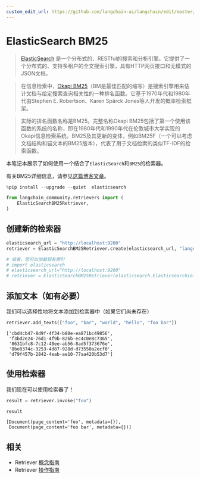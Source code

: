 ```yaml
---
custom_edit_url: https://github.com/langchain-ai/langchain/edit/master/docs/docs/integrations/retrievers/elastic_search_bm25.ipynb
---
```


# ElasticSearch BM25

>[ElasticSearch](https://www.elastic.co/elasticsearch/) 是一个分布式的、RESTful的搜索和分析引擎。它提供了一个分布式的、支持多租户的全文搜索引擎，具有HTTP网页接口和无模式的JSON文档。

>在信息检索中，[Okapi BM25](https://en.wikipedia.org/wiki/Okapi_BM25)（BM是最佳匹配的缩写）是搜索引擎用来估计文档与给定搜索查询相关性的一种排名函数。它基于1970年代和1980年代由Stephen E. Robertson、Karen Spärck Jones等人开发的概率检索框架。

>实际的排名函数名称是BM25。完整名称Okapi BM25包括了第一个使用该函数的系统的名称，即在1980年代和1990年代在伦敦城市大学实现的Okapi信息检索系统。BM25及其更新的变体，例如BM25F（一个可以考虑文档结构和锚文本的BM25版本），代表了用于文档检索的类似TF-IDF的检索函数。

本笔记本展示了如何使用一个结合了`ElasticSearch`和`BM25`的检索器。

有关BM25详细信息，请参见[这篇博客文章](https://www.elastic.co/blog/practical-bm25-part-2-the-bm25-algorithm-and-its-variables)。

```python
%pip install --upgrade --quiet  elasticsearch
```

```python
from langchain_community.retrievers import (
    ElasticSearchBM25Retriever,
)
```

## 创建新的检索器


```python
elasticsearch_url = "http://localhost:9200"
retriever = ElasticSearchBM25Retriever.create(elasticsearch_url, "langchain-index-4")
```


```python
# 或者，您可以加载现有索引
# import elasticsearch
# elasticsearch_url="http://localhost:9200"
# retriever = ElasticSearchBM25Retriever(elasticsearch.Elasticsearch(elasticsearch_url), "langchain-index")
```

## 添加文本（如有必要）

我们可以选择性地将文本添加到检索器中（如果它们尚未存在）

```python
retriever.add_texts(["foo", "bar", "world", "hello", "foo bar"])
```



```output
['cbd4cb47-8d9f-4f34-b80e-ea871bc49856',
 'f3bd2e24-76d1-4f9b-826b-ec4c0e8c7365',
 '8631bfc8-7c12-48ee-ab56-8ad5f373676e',
 '8be8374c-3253-4d87-928d-d73550a2ecf0',
 'd79f457b-2842-4eab-ae10-77aa420b53d7']
```

## 使用检索器

我们现在可以使用检索器了！


```python
result = retriever.invoke("foo")
```


```python
result
```



```output
[Document(page_content='foo', metadata={}),
 Document(page_content='foo bar', metadata={})]
```

## 相关

- Retriever [概念指南](/docs/concepts/#retrievers)
- Retriever [操作指南](/docs/how_to/#retrievers)